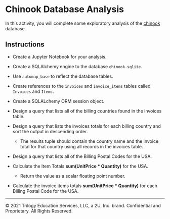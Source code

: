 # Chinook Database Analysis

In this activity, you will complete some exploratory analysis of the [chinook](https://chinookdatabase.codeplex.com/wikipage?title=Chinook_Schema&referringTitle=Home) database.

## Instructions

* Create a Jupyter Notebook for your analysis.

* Create a SQLAlchemy engine to the database `chinook.sqlite`.

* Use `automap_base` to reflect the database tables.

* Create references to the `invoices` and `invoice_items` tables called `Invoices` and `Items`.

* Create a SQLALchemy ORM session object.

* Design a query that lists all of the billing countries found in the invoices table.

* Design a query that lists the invoices totals for each billing country and sort the output in descending order.

  * The results tuple should contain the country name and the invoice total for that country using all records in the invoices table.

* Design a query that lists all of the Billing Postal Codes for the USA.

* Calculate the Item Totals **sum(UnitPrice \* Quantity)** for the USA.

  * Return the value as a scalar floating point number.

* Calculate the invoice items totals **sum(UnitPrice \* Quantity)** for each Billing Postal Code for the USA.

---

© 2021 Trilogy Education Services, LLC, a 2U, Inc. brand. Confidential and Proprietary. All Rights Reserved.
